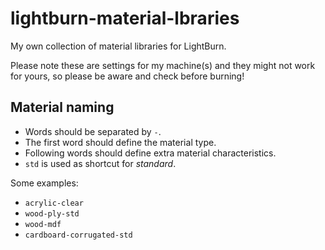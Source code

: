 # lightburn-material-lbraries

My own collection of material libraries for LightBurn.

Please note these are settings for my machine(s) and they might not work for yours, so please be aware and check before burning!

## Material naming

* Words should be separated by `-`.
* The first word should define the material type.
* Following words should define extra material characteristics.
* `std` is used as shortcut for _standard_.

Some examples:
* `acrylic-clear`
* `wood-ply-std`
* `wood-mdf`
* `cardboard-corrugated-std`
